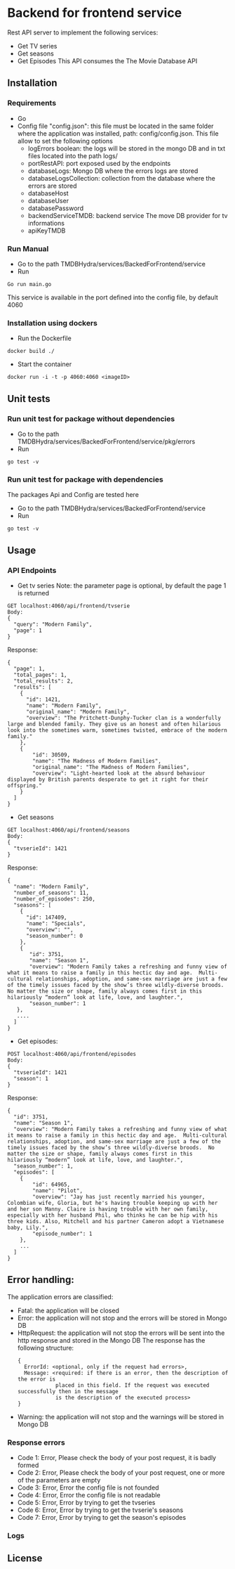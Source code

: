 # Backend for frontend service
Rest API server to implement the following services:
* Get TV series
* Get seasons
* Get Episodes
This API consumes the The Movie Database API

## Installation
### Requirements
* Go
* Config file "config.json": this file must be located in the same folder where
the application was installed, path: config/config.json.
This file allow to set the following options
  * logErrors boolean: the logs will be stored in the mongo DB and in txt files
  located into the path logs/
  * portRestAPI: port exposed used by the endpoints
  * databaseLogs: Mongo DB where the errors logs are stored
  * databaseLogsCollection: collection from the database where the errors are stored
  * databaseHost
  * databaseUser
  * databasePassword
  * backendServiceTMDB: backend service The move DB provider for tv informations
  * apiKeyTMDB

### Run Manual
* Go to the path TMDBHydra/services/BackedForFrontend/service
* Run
```
Go run main.go
```
This service is available in the port defined into the config file, by default
4060

### Installation using dockers
* Run the Dockerfile
```
docker build ./
```
* Start the container
```
docker run -i -t -p 4060:4060 <imageID>
```

## Unit tests
### Run unit test for package without dependencies
* Go to the path TMDBHydra/services/BackedForFrontend/service/pkg/errors
* Run
```
go test -v
```

### Run unit test for package with dependencies
The packages Api and Config are tested here
* Go to the path TMDBHydra/services/BackedForFrontend/service
* Run
```
go test -v
```

## Usage
### API Endpoints
* Get tv series
Note: the parameter page is optional, by default the page 1 is returned
```
GET localhost:4060/api/frontend/tvserie
Body:
{
  "query": "Modern Family",
  "page": 1
}
```
Response:
```
{
  "page": 1,
  "total_pages": 1,
  "total_results": 2,
  "results": [
    {
      "id": 1421,
      "name": "Modern Family",
      "original_name": "Modern Family",
      "overview": "The Pritchett-Dunphy-Tucker clan is a wonderfully large and blended family. They give us an honest and often hilarious look into the sometimes warm, sometimes twisted, embrace of the modern family."
    },
    {
        "id": 30509,
        "name": "The Madness of Modern Families",
        "original_name": "The Madness of Modern Families",
        "overview": "Light-hearted look at the absurd behaviour displayed by British parents desperate to get it right for their offspring."
    }
  ]
}
```

* Get seasons
```
GET localhost:4060/api/frontend/seasons
Body:
{
  "tvserieId": 1421
}
```
Response:
```
{
  "name": "Modern Family",
  "number_of_seasons": 11,
  "number_of_episodes": 250,
  "seasons": [
    {
      "id": 147409,
      "name": "Specials",
      "overview": "",
      "season_number": 0
    },
    {
       "id": 3751,
       "name": "Season 1",
       "overview": "Modern Family takes a refreshing and funny view of what it means to raise a family in this hectic day and age.  Multi-cultural relationships, adoption, and same-sex marriage are just a few of the timely issues faced by the show’s three wildly-diverse broods.  No matter the size or shape, family always comes first in this hilariously “modern” look at life, love, and laughter.",
       "season_number": 1
   },
   ....
  ]
}
```

* Get episodes:
```
POST localhost:4060/api/frontend/episodes
Body:
{
  "tvserieId": 1421
  "season": 1
}
```
Response:
```
{
  "id": 3751,
  "name": "Season 1",
  "overview": "Modern Family takes a refreshing and funny view of what it means to raise a family in this hectic day and age.  Multi-cultural relationships, adoption, and same-sex marriage are just a few of the timely issues faced by the show’s three wildly-diverse broods.  No matter the size or shape, family always comes first in this hilariously “modern” look at life, love, and laughter.",
  "season_number": 1,
  "episodes": [
    {
        "id": 64965,
        "name": "Pilot",
        "overview": "Jay has just recently married his younger, Colombian wife, Gloria, but he's having trouble keeping up with her and her son Manny. Claire is having trouble with her own family, especially with her husband Phil, who thinks he can be hip with his three kids. Also, Mitchell and his partner Cameron adopt a Vietnamese baby, Lily.",
        "episode_number": 1
    },
    ...
  ]
}
```

## Error handling:
The application errors are classified:
* Fatal: the application will be closed
* Error: the application will not stop and the errors will be stored in Mongo DB
* HttpRequest: the application will not stop the errors will be sent into the
  http response and stored in the Mongo DB
  The response has the following structure:
  ```
  {
    ErrorId: <optional, only if the request had errors>,
    Message: <required: if there is an error, then the description of the error is
              placed in this field. If the request was executed successfully then in the message
              is the description of the executed process>
  }
  ```
* Warning: the application will not stop and the warnings will be stored in Mongo DB

### Response errors
* Code 1: Error, Please check the body of your post request, it is badly formed
* Code 2: Error, Please check the body of your post request, one or more of the parameters
are empty
* Code 3: Error, Error the config file is not founded
* Code 4: Error, Error the config file is not readable
* Code 5: Error, Error by trying to get the tvseries
* Code 6: Error, Error by trying to get the tvserie's seasons
* Code 7: Error, Error by trying to get the season's episodes

### Logs
## License

